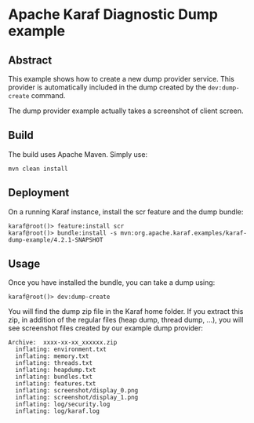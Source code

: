 # Apache Karaf Diagnostic Dump example

## Abstract

This example shows how to create a new dump provider service. This provider is automatically included in the dump created
by the `dev:dump-create` command.

The dump provider example actually takes a screenshot of client screen.

## Build

The build uses Apache Maven. Simply use:

```
mvn clean install
```

## Deployment

On a running Karaf instance, install the scr feature and the dump bundle:

```
karaf@root()> feature:install scr
karaf@root()> bundle:install -s mvn:org.apache.karaf.examples/karaf-dump-example/4.2.1-SNAPSHOT
```

## Usage

Once you have installed the bundle, you can take a dump using:

```
karaf@root()> dev:dump-create
```

You will find the dump zip file in the Karaf home folder. If you extract this zip, in addition of the regular files (heap dump, thread dump, ...),
you will see screenshot files created by our example dump provider:

```
Archive:  xxxx-xx-xx_xxxxxx.zip
  inflating: environment.txt         
  inflating: memory.txt              
  inflating: threads.txt             
  inflating: heapdump.txt            
  inflating: bundles.txt             
  inflating: features.txt            
  inflating: screenshot/display_0.png  
  inflating: screenshot/display_1.png  
  inflating: log/security.log        
  inflating: log/karaf.log  
```
